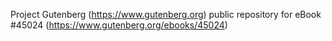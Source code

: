 Project Gutenberg (https://www.gutenberg.org) public repository for eBook #45024 (https://www.gutenberg.org/ebooks/45024)
